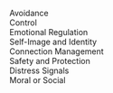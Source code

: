 Avoidance   
Control   
Emotional Regulation  
Self-Image and Identity  
Connection Management  
Safety and Protection  
Distress Signals  
Moral or Social 